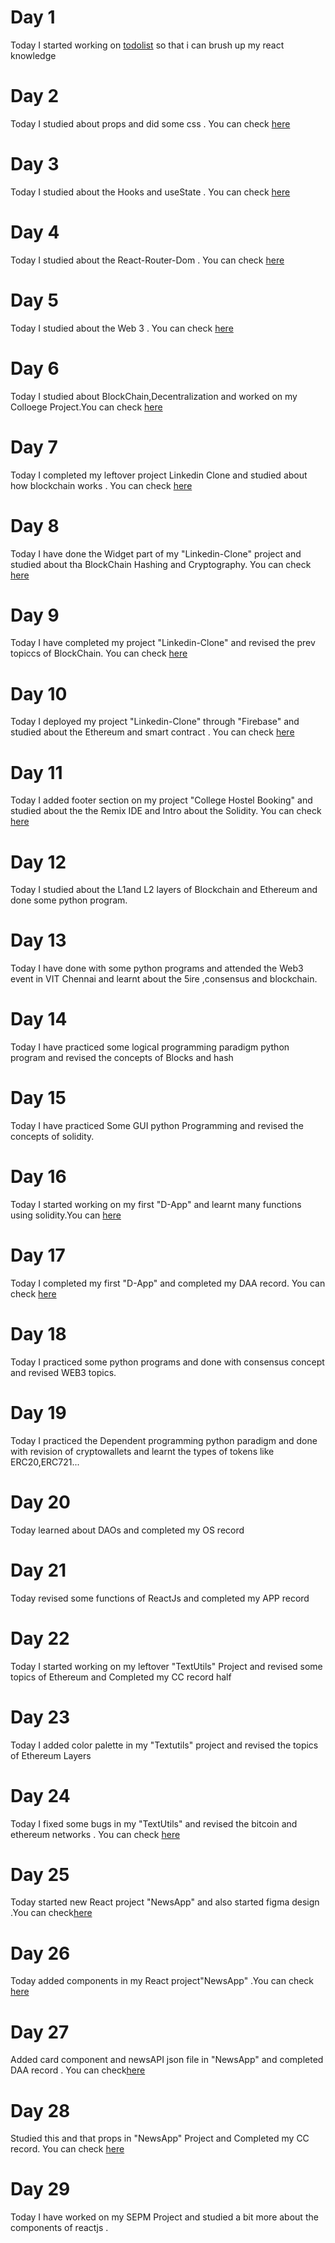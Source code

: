 # Day 1
Today I started working on [todolist](https://github.com/RounakRajSingh620/ToDo-lists) so that i can brush up my react knowledge

# Day 2
Today I studied about props and did some css . You can check [here](https://github.com/RounakRajSingh620/ToDo-lists/commit/a3872844ca2da87cc90f1114420f3383d12ed967) 

# Day 3
Today I studied about the Hooks and useState . You can check [here](https://github.com/RounakRajSingh620/ToDo-lists/commit/0efee9503c85ccb22c02f9d4cce4148758d8bfd8)

# Day 4
Today I studied about the React-Router-Dom . You can check [here](https://github.com/RounakRajSingh620/ToDo-lists/commit/2cf0028c30b3588d90ecdc85cc573185f3e7bae7)

# Day 5
Today I studied about the Web 3 . You can check [here](https://learnweb3.io/)

# Day 6
Today I studied about BlockChain,Decentralization and worked on my Colloege Project.You can check [here](https://github.com/RounakRajSingh620/College-Hostel-Booking-/commit/cc8e04e2a53ad37c3d984b35e46e6eee0cb115c4)

# Day 7
Today I completed my leftover project Linkedin Clone and studied about how blockchain works . You can check [here](https://github.com/RounakRajSingh620/LinkedIn-Clone/commit/a909c5cf1c1ba90d28415a76e4e3df31fefcc94c)

# Day 8
Today I have done the Widget part of my "Linkedin-Clone" project and studied about tha BlockChain Hashing  and  Cryptography. You can check [here](https://github.com/RounakRajSingh620/LinkedIn-Clone/commit/1401527b19b2d3b0974d8455712724ea5a43b504)

# Day 9
Today I have completed my project "Linkedin-Clone" and revised the prev topiccs of BlockChain. You can check [here]( https://github.com/RounakRajSingh620/LinkedIn-Clone/commit/b2fce53f906a005ea432f3d65e4756b68501210c)

# Day 10
Today I  deployed my project "Linkedin-Clone" through "Firebase" and studied about the Ethereum and smart contract . You can check [here](https://github.com/RounakRajSingh620/LinkedIn-Clone/commit/c610e854d9771f1fa1dea0d3afec8d52b7102842)

# Day 11
Today I added footer section on my project "College Hostel Booking" and studied about the the Remix IDE and Intro about the Solidity. You can  check [here](https://github.com/RounakRajSingh620/College-Hostel-Booking-/commit/add629a35327ea9efca43738c8bdac73bdc629b5)  

# Day 12
Today I studied about the L1and L2 layers of Blockchain and Ethereum and done some python program.

# Day 13
Today I have done with some python programs and attended the Web3 event in VIT Chennai and learnt about the 5ire ,consensus and blockchain.  

# Day 14
Today I have practiced some logical programming paradigm python program and revised the concepts of Blocks and hash

# Day 15
Today I have practiced Some GUI python Programming and revised the concepts of solidity.

# Day 16
Today I started working on my first "D-App" and learnt many functions using solidity.You can [here](https://github.com/RounakRajSingh620/D-App/commit/4eb84cdaaddaefd909fce7419b1c825443203787)

# Day 17
Today I completed my first "D-App" and completed my DAA record. You can check [here](https://github.com/RounakRajSingh620/D-App/commit/177dd776da4edad3b49595a42078824c02bf929c)

# Day 18
Today I practiced some python programs and done with consensus concept and revised WEB3 topics.

# Day 19
Today I practiced the Dependent programming python paradigm and done with revision of cryptowallets and learnt the types of tokens like ERC20,ERC721...

# Day 20
Today learned about DAOs and completed my OS record

# Day 21
Today revised some functions of ReactJs and completed my APP record

# Day 22
Today I started working on my leftover "TextUtils" Project and revised some topics of Ethereum and Completed my CC record half

# Day 23
Today I added color palette in my "Textutils" project and revised the topics of Ethereum Layers 

# Day 24
Today I fixed some bugs in my "TextUtils" and revised the bitcoin and ethereum networks . You can check [here](https://github.com/RounakRajSingh620/Textutils/commit/3941a5d981b6f57a132077664f333e94eabea9f2)

# Day 25
Today started new React project "NewsApp" and also started figma design .You can check[here](https://github.com/RounakRajSingh620/NewsApp/commit/ab5bca7d9974ee8e4b8373a655d0f506ddf690ff)

# Day 26
Today added components in my React project"NewsApp" .You can check [here](https://github.com/RounakRajSingh620/NewsApp/commit/aad704f74d8b9a7a6135bf239d45207b77cd77f9)

# Day 27
Added card component and newsAPI json file in "NewsApp" and completed DAA record . You can check[here](https://github.com/RounakRajSingh620/NewsApp/commit/6eb3d8549ebb1cc37fdf0c5512eb65e4928cd95c)

# Day 28
Studied this and that props in "NewsApp" Project and Completed my CC record. You can check [here](https://github.com/RounakRajSingh620/NewsApp/commit/23c1e9f776234219a2575d7d97fe0a7e804b1794)

# Day 29
Today I have worked on my SEPM Project and studied a bit more about the components of reactjs .
